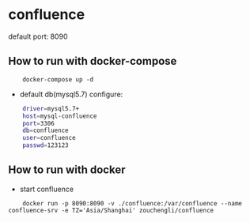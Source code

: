 # confluence
default port: 8090

## How to run with docker-compose

```
    docker-compose up -d
```

- default db(mysql5.7) configure:

```bash
    driver=mysql5.7+
    host=mysql-confluence
    port=3306
    db=confluence
    user=confluence
    passwd=123123
```

## How to run with docker

- start confluence

```
    docker run -p 8090:8090 -v ./confluence:/var/confluence --name confluence-srv -e TZ='Asia/Shanghai' zouchengli/confluence
```
